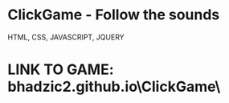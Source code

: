 # ClickGame - Follow the sounds
HTML, CSS, JAVASCRIPT, JQUERY
# LINK TO GAME: bhadzic2.github.io\ClickGame\
